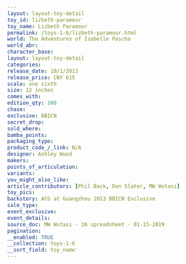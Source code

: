 ```yaml
---
layout: layout-toy-detail 
toy_id: lizbeth-paramour
toy_name: Lizbeth Paramour
permalink: /toys-1-6/lizbeth-paramour.html
world: The Adventures of Isobelle Pascha
world_abr: 
character_base: 
layout: layout-toy-detail
categories: 
release_date: 10/1/2013
release_price: CNY 615
scale: one sixth
size: 12 inches
comes_with: 
edition_qty: 100
chase: 
exclusive: BBICN
secret_drop: 
sold_where: 
bamba_points: 
packaging_type: 
product_code_/_link: N/A
designer: Ashley Wood
makers: 
points_of_articulation: 
variants: 
you_might_also_like: 
article_contributors: [Phil Back, Don Slater, MW Wutasi]
toy_pics: 
backstory: ACG at Guangzhou 2013 BBICN Exclusive
sale_type: 
event_exclusive: 
event_details: 
source_doc: MW Wutasi - 3A spreadsheet - 01-15-2019
pagination: 
__enabled: TRUE
__collection: toys-1-6
__sort_field: toy_name'
---
```

